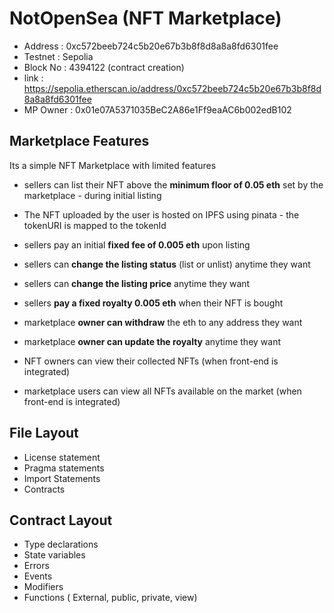 # NotOpenSea (NFT Marketplace)

- Address  : 0xc572beeb724c5b20e67b3b8f8d8a8a8fd6301fee
- Testnet  : Sepolia         
- Block No : 4394122 (contract creation)
- link     : https://sepolia.etherscan.io/address/0xc572beeb724c5b20e67b3b8f8d8a8a8fd6301fee
- MP Owner : 0x01e07A5371035BeC2A86e1Ff9eaAC6b002edB102

## Marketplace Features
Its a simple NFT Marketplace with limited features

- sellers can list their NFT above the **minimum floor of 0.05 eth** set by the marketplace - during initial listing
- The NFT uploaded by the user is hosted on IPFS using pinata - the tokenURI is mapped to the tokenId 
- sellers pay an initial **fixed fee of 0.005 eth** upon listing
- sellers can **change the listing status** (list or unlist) anytime they want
- sellers can **change the listing price** anytime they want
- sellers **pay a fixed royalty 0.005 eth** when their NFT is bought 

- marketplace **owner can withdraw** the eth to any address they want
- marketplace **owner can update the royalty** anytime they want

- NFT owners can view their collected NFTs (when front-end is integrated)
- marketplace users can view all NFTs available on the market (when front-end is integrated)


## File Layout

- License statement 
- Pragma statements
- Import Statements 
- Contracts

## Contract Layout

- Type declarations
- State variables
- Errors
- Events
- Modifiers
- Functions ( External, public, private, view)
